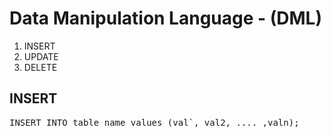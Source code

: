 # Data Manipulation Language - (DML)

1. INSERT
2. UPDATE 
3. DELETE

## INSERT 

<pre>
INSERT INTO table_name values (val`, val2, .... ,valn);
</pre>


<pre>

</pre>


<pre>
</pre>